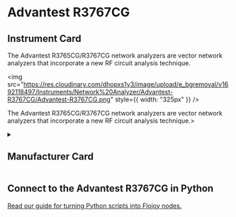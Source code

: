 
# Advantest R3767CG

## Instrument Card

<div className="flex">

<div>

The Advantest R3765CG/R3767CG network analyzers are vector network analyzers that incorporate a new RF circuit analysis technique.

</div>

<img src="https://res.cloudinary.com/dhopxs1y3/image/upload/e_bgremoval/v1692118497/Instruments/Network%20Analyzer/Advantest-R3767CG/Advantest-R3767CG.png" style={{ width: "325px" }} />

</div>

The Advantest R3765CG/R3767CG network analyzers are vector network analyzers that incorporate a new RF circuit analysis technique.>

<details>
<summary><h2>Manufacturer Card</h2></summary>

<img src="https://res.cloudinary.com/dhopxs1y3/image/upload/e_bgremoval/v1692125967/Instruments/Vendor%20Logos/Advantest.png" style={{ width: "100%", height: "150px",objectFit: "cover" }} />

Advantest manufactures and sells semiconductor and component test system products and mechatronics-related products. <a href="https://www.advantest.com/">Website</a>.

<ul>
  <li>Headquarters: Japan</li>
  <li>Yearly Revenue (millions, USD): 2940.0</li>
</ul>
</details>

## Connect to the Advantest R3767CG in Python

[Read our guide for turning Python scripts into Flojoy nodes.](https://docs.flojoy.ai/custom-nodes/creating-custom-node/)

